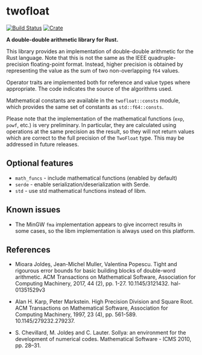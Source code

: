 # twofloat

[![Build Status](https://github.com/ajtribick/twofloat/workflows/build/badge.svg)](https://github.com/ajtribick/twofloat/actions)
[![Crate](https://img.shields.io/crates/v/twofloat)](https://crates.io/crates/twofloat)

**A double-double arithmetic library for Rust.**

This library provides an implementation of double-double arithmetic for the
Rust language. Note that this is not the same as the IEEE quadruple-precision
floating-point format. Instead, higher precision is obtained by representing
the value as the sum of two non-overlapping `f64` values.

Operator traits are implemented both for reference and value types where
appropriate. The code indicates the source of the algorithms used.

Mathematical constants are available in the `twofloat::consts` module, which
provides the same set of constants as `std::f64::consts`.

Please note that the implementation of the mathematical functions (`exp`,
`powf`, etc.) is very preliminary. In particular, they are calculated using
operations at the same precision as the result, so they will not return values
which are correct to the full precision of the `TwoFloat` type. This may be
addressed in future releases.

## Optional features

* `math_funcs` - include mathematical functions (enabled by default)
* `serde` - enable serialization/deserialization with Serde.
* `std` - use std mathematical functions instead of libm.

## Known issues

* The MinGW `fma` implementation appears to give incorrect results in some
  cases, so the libm implementation is always used on this platform.

## References

* Mioara Joldeș, Jean-Michel Muller, Valentina Popescu. Tight and rigourous
  error bounds for basic building blocks of double-word arithmetic. ACM
  Transactions on Mathematical Software, Association for Computing Machinery,
  2017, 44 (2), pp. 1-27. 10.1145/3121432. hal-01351529v3

* Alan H. Karp, Peter Markstein. High Precision Division and Square Root. ACM
  Transactions on Mathematical Software, Association for Computing Machinery,
  1997, 23 (4), pp. 561-589. 10.1145/279232.279237.

* S. Chevillard, M. Joldeș and C. Lauter. Sollya: an environment for the
  development of numerical codes. Mathematical Software - ICMS 2010, pp.
  28–31.
